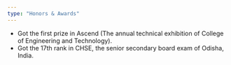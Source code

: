 ```yaml
---
type: "Honors & Awards"
---
```


* Got the first prize in Ascend (The annual technical exhibition of College of Engineering and Technology).
* Got the 17th rank in CHSE, the senior secondary board exam of Odisha, India.